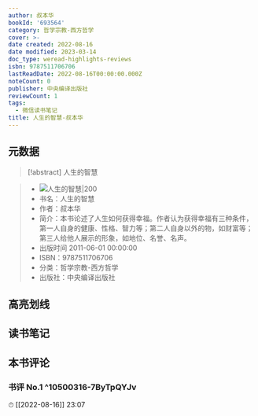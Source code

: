```yaml
---
author: 叔本华
bookId: '693564'
category: 哲学宗教-西方哲学
cover: >-
date created: 2022-08-16
date modified: 2023-03-14
doc_type: weread-highlights-reviews
isbn: 9787511706706
lastReadDate: 2022-08-16T00:00:00.000Z
noteCount: 0
publisher: 中央编译出版社
reviewCount: 1
tags:
  - 微信读书笔记
title: 人生的智慧-叔本华
---
```


## 元数据

>[!abstract] 人生的智慧

> - ![人生的智慧|200](https://wfqqreader-1252317822.image.myqcloud.com/cover/564/693564/t7_693564.jpg)
> - 书名：人生的智慧
> - 作者：叔本华
> - 简介：本书论述了人生如何获得幸福。作者认为获得幸福有三种条件，第一人自身的健康、性格、智力等；第二人自身以外的物，如财富等；第三人给他人展示的形象，如地位、名誉、名声。
> - 出版时间 2011-06-01 00:00:00
> - ISBN：9787511706706
> - 分类：哲学宗教-西方哲学
> - 出版社：中央编译出版社

## 高亮划线

## 读书笔记

## 本书评论

### 书评 No.1 ^10500316-7ByTpQYJv

⏱ [[2022-08-16]] 23:07

